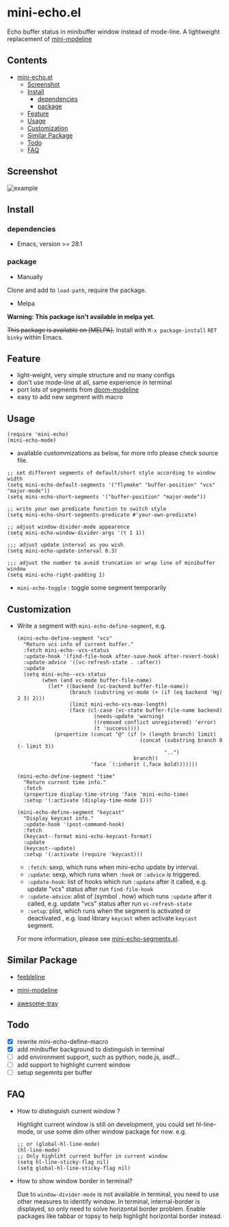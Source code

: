 # mini-echo.el

Echo buffer status in minibuffer window instead of mode-line.
A lightweight replacement of [mini-modeline](https://github.com/kiennq/emacs-mini-modeline)

<!-- markdown-toc start -->

## Contents

- [mini-echo.el](#mini-echoel)
  - [Screenshot](#screenshot)
  - [Install](#install)
    - [dependencies](#dependencies)
    - [package](#package)
  - [Feature](#feature)
  - [Usage](#usage)
  - [Customization](#customization)
  - [Similar Package](#similar-package)
  - [Todo](#todo)
  - [FAQ](#faq)

<!-- markdown-toc end -->

## Screenshot

![example](example.gif)

## Install

### dependencies

- Emacs, version >= 28.1

### package

- Manually

Clone and add to `load-path`, require the package.

- Melpa

**Warning: This package isn't available in melpa yet.**

~~This package is available on [MELPA].~~
Install with `M-x package-install` `RET` `binky` within Emacs.

## Feature

- light-weight, very simple structure and no many configs
- don't use mode-line at all, same experience in terminal
- port lots of segments from [doom-modeline](https://github.com/seagle0128/doom-modeline)
- easy to add new segment with macro

## Usage

```elisp
(require 'mini-echo)
(mini-echo-mode)
```

- available custommizations as below, for more info please check source file.

```elisp
;; set different segments of default/short style according to window width
(setq mini-echo-default-segments '("flymake" "buffer-position" "vcs" "major-mode"))
(setq mini-echo-short-segments '("buffer-position" "major-mode"))

;; write your own predicate function to switch style
(setq mini-echo-short-segments-predicate #'your-own-predicate)

;; adjust window-divider-mode appearence
(setq mini-echo-window-divider-args '(t 1 1))

;;; adjust update interval as you wish
(setq mini-echo-update-interval 0.3)

;;; adjust the number to avoid truncation or wrap line of minibuffer window
(setq mini-echo-right-padding 1)
```

- `mini-echo-toggle` : toggle some segment temporarily

## Customization

- Write a segment with `mini-echo-define-segment`, e.g.

  ```elisp
  (mini-echo-define-segment "vcs"
    "Return vcs info of current buffer."
    :fetch mini-echo--vcs-status
    :update-hook '(find-file-hook after-save-hook after-revert-hook)
    :update-advice '((vc-refresh-state . :after))
    :update
    (setq mini-echo--vcs-status
          (when (and vc-mode buffer-file-name)
            (let* ((backend (vc-backend buffer-file-name))
                   (branch (substring vc-mode (+ (if (eq backend 'Hg) 2 3) 2)))
                   (limit mini-echo-vcs-max-length)
                   (face (cl-case (vc-state buffer-file-name backend)
                           (needs-update 'warning)
                           ((removed conflict unregistered) 'error)
                           (t 'success))))
              (propertize (concat "@" (if (> (length branch) limit)
                                          (concat (substring branch 0 (- limit 3))
                                                  "..")
                                        branch))
                          'face `(:inherit (,face bold)))))))

  (mini-echo-define-segment "time"
    "Return current time info."
    :fetch
    (propertize display-time-string 'face 'mini-echo-time)
    :setup '(:activate (display-time-mode 1)))

  (mini-echo-define-segment "keycast"
    "Display keycast info."
    :update-hook '(post-command-hook)
    :fetch
    (keycast--format mini-echo-keycast-format)
    :update
    (keycast--update)
    :setup '(:activate (require 'keycast)))
  ```

  - `:fetch`: sexp, which runs when mini-echo update by interval.
  - `:update`: sexp, which runs when `:hook` or `:advice` is triggered.
  - `:update-hook`: list of hooks which run `:update` after it called, e.g. update "vcs" status after run `find-file-hook`
  - `:update-advice`: alist of (symbol . how) which runs `:update` after it called, e.g. update "vcs" status after run `vc-refresh-state`
  - `:setup`: plist, which runs when the segment is activated or deactivated , e.g. load library `keycast` when activate `keycast` segment.

  For more information, please see [mini-echo-segments.el](mini-echo-segments.el).

## Similar Package

- [feebleline](https://github.com/tautologyclub/feebleline)

- [mini-modeline](https://github.com/kiennq/emacs-mini-modeline)

- [awesome-tray](https://github.com/manateelazycat/awesome-tray)

## Todo

- [x] rewrite mini-echo-define-macro
- [x] add minibuffer background to distinguish in terminal
- [ ] add environment support, such as python, node.js, asdf...
- [ ] add support to highlight current window
- [ ] setup segemnts per buffer

## FAQ

- How to distinguish current window ?

  Highlight current window is still on development, you could set hl-line-mode, or use some dim other window package for now.
  e.g.

  ```elisp
  ;; or (global-hl-line-mode)
  (hl-line-mode)
  ;; Only highliht current buffer in current window
  (setq hl-line-sticky-flag nil)
  (setq global-hl-line-sticky-flag nil)
  ```

- How to show window border in terminal?

  Due to `window-divider-mode` is not available in terminal, you need to use other measures to identify window.
  In terminal, internal-border is displayed, so only need to solve horizontal border problem. Enable packages like tabbar or topsy
  to help highlight horizontal border instead.
